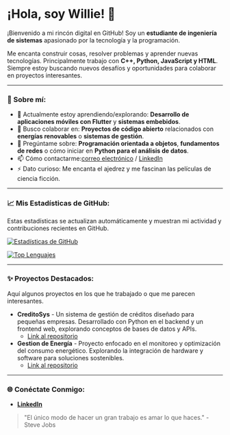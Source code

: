# ¡Hola, soy Willie! 👋

¡Bienvenido a mi rincón digital en GitHub! Soy un **estudiante de ingeniería de sistemas** apasionado por la tecnología y la programación.

Me encanta construir cosas, resolver problemas y aprender nuevas tecnologías. Principalmente trabajo con **C++, Python, JavaScript y HTML**. Siempre estoy buscando nuevos desafíos y oportunidades para colaborar en proyectos interesantes.

---

### 🚀 Sobre mí:

* 🌱 Actualmente estoy aprendiendo/explorando: **Desarrollo de aplicaciones móviles con Flutter** y **sistemas embebidos**.
* 👯 Busco colaborar en: **Proyectos de código abierto** relacionados con **energías renovables** o **sistemas de gestión**.
* 💬 Pregúntame sobre: **Programación orientada a objetos**, **fundamentos de redes** o cómo iniciar en **Python para el análisis de datos**.
* 📫 Cómo contactarme:[correo electrónico](williamyeferson71@gmail.com) / [LinkedIn](www.linkedin.com/in/willie-yfs-0c4q)
* ⚡ Dato curioso: Me encanta el ajedrez y me fascinan las películas de ciencia ficción.

---

### 📈 Mis Estadísticas de GitHub:

Estas estadísticas se actualizan automáticamente y muestran mi actividad y contribuciones recientes en GitHub.

[![Estadísticas de GitHub](https://github-readme-stats.vercel.app/api?username=williecq&show_icons=true&theme=radical&hide_border=true&include_all_commits=true)](https://github.com/anuraghazra/github-readme-stats)

[![Top Lenguajes](https://github-readme-stats.vercel.app/api/top-langs/?username=williecq&layout=compact&theme=radical&hide_border=true)](https://github.com/anuraghazra/github-readme-stats)

---

### ✨ Proyectos Destacados:

Aquí algunos proyectos en los que he trabajado o que me parecen interesantes.

* **CreditoSys** - Un sistema de gestión de créditos diseñado para pequeñas empresas. Desarrollado con Python en el backend y un frontend web, explorando conceptos de bases de datos y APIs.
    * [Link al repositorio](https://github.com/bxd-Musician/CreditoSys)
* **Gestion de Energía** - Proyecto enfocado en el monitoreo y optimización del consumo energético. Explorando la integración de hardware y software para soluciones sostenibles.
    * [Link al repositorio](https://github.com/williecq/gestiondeenergia)

---

### 🌐 Conéctate Conmigo:

* [**LinkedIn**](www.linkedin.com/in/willie-yfs-0c4q)

> "El único modo de hacer un gran trabajo es amar lo que haces." - Steve Jobs
